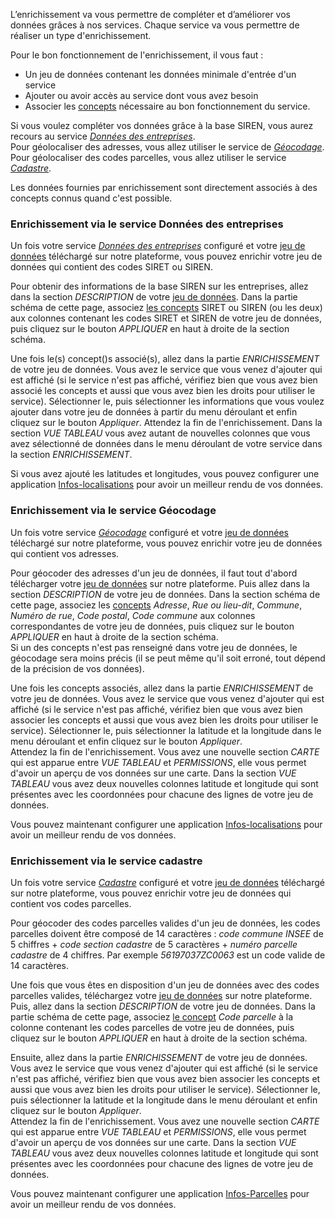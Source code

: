 L’enrichissement va vous permettre de compléter et d’améliorer vos données grâces à nos services.
Chaque service va vous permettre de réaliser un type d'enrichissement.

Pour le bon fonctionnement de l'enrichissement, il vous faut :
* Un jeu de données contenant les données minimale d'entrée d'un service
* Ajouter ou avoir accès au service dont vous avez besoin
* Associer les [concepts](user-guide/concepts) nécessaire au bon fonctionnement du service.

Si vous voulez compléter vos données grâce à la base SIREN, vous aurez recours au service [*Données des entreprises*](user-guide/service-entreprise).  
Pour géolocaliser des adresses, vous allez utiliser le service de [*Géocodage*](user-guide/service-geocoder).  
Pour géolocaliser des codes parcelles, vous allez utiliser le service [*Cadastre*](user-guide/service-land-register).

Les données fournies par enrichissement sont directement associés à des concepts connus quand c'est possible.

### Enrichissement via le service Données des entreprises

Un fois votre service [*Données des entreprises*](user-guide/service-entreprise) configuré et votre [jeu de données](user-guide/dataset) téléchargé sur notre plateforme, vous pouvez enrichir votre jeu de données qui contient des codes SIRET ou SIREN.

Pour obtenir des informations de la base SIREN sur les entreprises, allez dans la section *DESCRIPTION* de votre [jeu de données](user-guide/dataset). Dans la partie schéma de cette page, associez [les concepts](user-guide/concepts) SIRET ou SIREN (ou les deux) aux colonnes contenant les codes SIRET et SIREN de votre jeu de données, puis cliquez sur le bouton *APPLIQUER* en haut à droite de la section schéma.

Une fois le(s) concept()s associé(s), allez dans la partie *ENRICHISSEMENT* de votre jeu de données. Vous avez le service que vous venez d'ajouter qui est affiché (si le service n'est pas affiché, vérifiez bien que vous avez bien associé les concepts et aussi que vous avez bien les droits pour utiliser le service). Sélectionner le, puis sélectionner les informations que vous voulez ajouter dans votre jeu de données à partir du menu déroulant et enfin cliquez sur le bouton *Appliquer*. Attendez la fin de l'enrichissement. Dans la section *VUE TABLEAU* vous avez autant de nouvelles colonnes que vous avez sélectionné de données dans le menu déroulant de votre service dans la section *ENRICHISSEMENT*.

Si vous avez ajouté les latitudes et longitudes, vous pouvez configurer une application [Infos-localisations](user-guide/application-infos-location) pour avoir un meilleur rendu de vos données.

### Enrichissement via le service Géocodage

Un fois votre service [*Géocodage*](user-guide/service-geocoder) configuré et votre [jeu de données](user-guide/dataset) téléchargé sur notre plateforme, vous pouvez enrichir votre jeu de données qui contient vos adresses.

Pour géocoder des adresses d'un jeu de données, il faut tout d'abord télécharger votre [jeu de données](user-guide/dataset) sur notre plateforme. Puis allez dans la section *DESCRIPTION* de votre jeu de données. Dans la section schéma de cette page, associez les [concepts](user-guide/concepts) *Adresse*, *Rue ou lieu-dit*, *Commune*, *Numéro de rue*, *Code postal*, *Code commune* aux colonnes correspondantes de votre jeu de données, puis cliquez sur le bouton *APPLIQUER* en haut à droite de la section schéma.  
Si un des concepts n'est pas renseigné dans votre jeu de données, le géocodage sera moins précis (il se peut même qu'il soit erroné, tout dépend de la précision de vos données).

Une fois les concepts associés, allez dans la partie *ENRICHISSEMENT* de votre jeu de données. Vous avez le service que vous venez d'ajouter qui est affiché (si le service n'est pas affiché, vérifiez bien que vous avez bien associer les concepts et aussi que vous avez bien les droits pour utiliser le service). Sélectionner le, puis sélectionner la latitude et la longitude dans le menu déroulant et enfin cliquez sur le bouton *Appliquer*.  
Attendez la fin de l'enrichissement. Vous avez une nouvelle section *CARTE* qui est apparue entre *VUE TABLEAU* et *PERMISSIONS*, elle vous permet d'avoir un aperçu de vos données sur une carte. Dans la section *VUE TABLEAU* vous avez deux nouvelles colonnes latitude et longitude qui sont présentes avec les coordonnées pour chacune des lignes de votre jeu de données.

Vous pouvez maintenant configurer une application [Infos-localisations](user-guide/application-infos-location) pour avoir un meilleur rendu de vos données.

### Enrichissement via le service cadastre

Un fois votre service [*Cadastre*](user-guide/service-land-register) configuré et votre [jeu de données](user-guide/dataset) téléchargé sur notre plateforme, vous pouvez enrichir votre jeu de données qui contient vos codes parcelles.

Pour géocoder des codes parcelles valides d'un jeu de données, les codes parcelles doivent être composé de 14 caractères : *code commune INSEE* de 5 chiffres + *code section cadastre* de 5 caractères + *numéro parcelle cadastre* de 4 chiffres. Par exemple *56197037ZC0063* est un code valide de 14 caractères.

Une fois que vous êtes en disposition d'un jeu de données avec des codes parcelles valides, téléchargez votre [jeu de données](user-guide/dataset) sur notre plateforme.  
Puis, allez dans la section *DESCRIPTION* de votre jeu de données. Dans la partie schéma de cette page, associez [le concept](user-guide/concepts)  *Code parcelle* à la colonne contenant les codes parcelles de votre jeu de données, puis cliquez sur le bouton *APPLIQUER* en haut à droite de la section schéma.

Ensuite, allez dans la partie *ENRICHISSEMENT* de votre jeu de données. Vous avez le service que vous venez d'ajouter qui est affiché (si le service n'est pas affiché, vérifiez bien que vous avez bien associer les concepts et aussi que vous avez bien les droits pour utiliser le service). Sélectionner le, puis sélectionner la latitude et la longitude dans le menu déroulant et enfin cliquez sur le bouton *Appliquer*.  
Attendez la fin de l'enrichissement. Vous avez une nouvelle section *CARTE* qui est apparue entre *VUE TABLEAU* et *PERMISSIONS*, elle vous permet d'avoir un aperçu de vos données sur une carte. Dans la section *VUE TABLEAU* vous avez deux nouvelles colonnes latitude et longitude qui sont présentes avec les coordonnées pour chacune des lignes de votre jeu de données.

Vous pouvez maintenant configurer une application [Infos-Parcelles](user-guide/application-infos-parcel) pour avoir un meilleur rendu de vos données.

